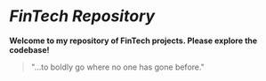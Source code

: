 # *FinTech Repository*

**Welcome to my repository of FinTech projects. Please explore the codebase!**

> "...to boldly go where no one has gone before."
